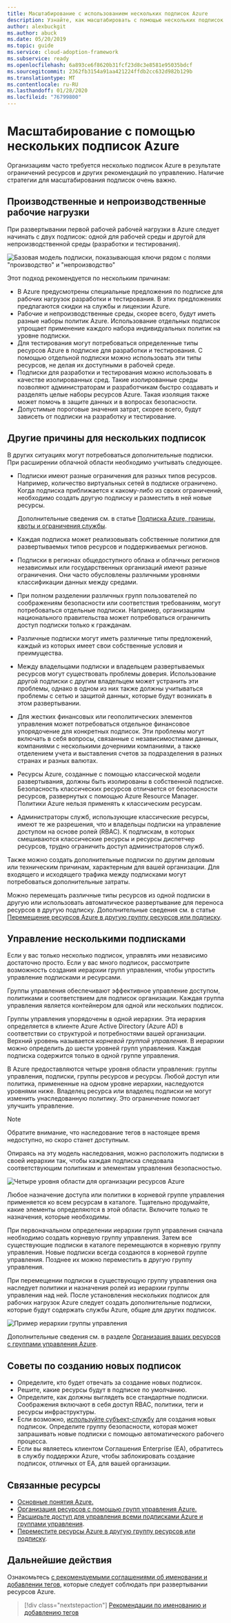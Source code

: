 ```yaml
---
title: Масштабирование с использованием нескольких подписок Azure
description: Узнайте, как масштабировать с помощью нескольких подписок Azure.
author: alexbuckgit
ms.author: abuck
ms.date: 05/20/2019
ms.topic: guide
ms.service: cloud-adoption-framework
ms.subservice: ready
ms.openlocfilehash: 6a893ce6f8620b31fcf23d8c3e8581e95035bdcf
ms.sourcegitcommit: 2362fb3154a91aa421224ffdb2cc632d982b129b
ms.translationtype: MT
ms.contentlocale: ru-RU
ms.lasthandoff: 01/28/2020
ms.locfileid: "76799800"
---
```

# <a name="scale-with-multiple-azure-subscriptions"></a>Масштабирование с помощью нескольких подписок Azure

Организациям часто требуется несколько подписок Azure в результате ограничений ресурсов и других рекомендаций по управлению. Наличие стратегии для масштабирования подписок очень важно.

## <a name="production-and-nonproduction-workloads"></a>Производственные и непроизводственные рабочие нагрузки

При развертывании первой рабочей рабочей нагрузки в Azure следует начинать с двух подписок: одной для рабочей среды и другой для непроизводственной среды (разработки и тестирования).

![Базовая модель подписки, показывающая ключи рядом с полями "производство" и "непроизводство"](../../_images/ready/basic-subscription-model.png)

Этот подход рекомендуется по нескольким причинам:

- В Azure предусмотрены специальные предложения по подписке для рабочих нагрузок разработки и тестирования. В этих предложениях предлагаются скидки на службы и лицензии Azure.
- Рабочие и непроизводственные среды, скорее всего, будут иметь разные наборы политик Azure. Использование отдельных подписок упрощает применение каждого набора индивидуальных политик на уровне подписки.
- Для тестирования могут потребоваться определенные типы ресурсов Azure в подписке для разработки и тестирования. С помощью отдельной подписки можно использовать эти типы ресурсов, не делая их доступными в рабочей среде.
- Подписки для разработки и тестирования можно использовать в качестве изолированных сред. Такие изолированные среды позволяют администраторам и разработчикам быстро создавать и разделять целые наборы ресурсов Azure. Такая изоляция также может помочь в защите данных и в вопросах безопасности.
- Допустимые пороговые значения затрат, скорее всего, будут зависеть от подписки на разработку и тестирование.

## <a name="other-reasons-for-multiple-subscriptions"></a>Другие причины для нескольких подписок

В других ситуациях могут потребоваться дополнительные подписки. При расширении облачной области необходимо учитывать следующее.

- Подписки имеют разные ограничения для разных типов ресурсов. Например, количество виртуальных сетей в подписке ограничено. Когда подписка приближается к какому-либо из своих ограничений, необходимо создать другую подписку и разместить в ней новые ресурсы.

  Дополнительные сведения см. в статье [Подписка Azure, границы, квоты и ограничения службы](https://docs.microsoft.com/azure/azure-subscription-service-limits).

- Каждая подписка может реализовывать собственные политики для развертываемых типов ресурсов и поддерживаемых регионов.

- Подписки в регионах общедоступного облака и облачных регионов независимых или государственных организаций имеют разные ограничения. Они часто обусловлены различными уровнями классификации данных между средами.

- При полном разделении различных групп пользователей по соображениям безопасности или соответствия требованиям, могут потребоваться отдельные подписки. Например, организациям национального правительства может потребоваться ограничить доступ подписки только к гражданам.

- Различные подписки могут иметь различные типы предложений, каждый из которых имеет свои собственные условия и преимущества.

- Между владельцами подписки и владельцем развертываемых ресурсов могут существовать проблемы доверия. Использование другой подписки с другим владельцем может устранить эти проблемы, однако в одном из них также должны учитываться проблемы с сетью и защитой данных, которые будут возникать в этом развертывании.

- Для жестких финансовых или геополитических элементов управления может потребоваться отдельное финансовое упорядочение для конкретных подписок. Эти проблемы могут включать в себя вопросы, связанные с независимостиами данных, компаниями с несколькими дочерними компаниями, а также отделением учета и выставления счетов за подразделения в разных странах и разных валютах.

- Ресурсы Azure, созданные с помощью классической модели развертывания, должны быть изолированы в собственной подписке. Безопасность классических ресурсов отличается от безопасности ресурсов, развернутых с помощью Azure Resource Manager. Политики Azure нельзя применять к классическим ресурсам.

- Администраторы служб, использующие классические ресурсы, имеют те же разрешения, что и владельцы подписки на управление доступом на основе ролей (RBAC). К подпискам, в которых смешиваются классические ресурсы и ресурсы диспетчер ресурсов, трудно ограничить доступ администраторов служб.

Также можно создать дополнительные подписки по другим деловым или техническим причинам, характерным для вашей организации. Для входящего и исходящего трафика между подписками могут потребоваться дополнительные затраты.

Можно перемещать различные типы ресурсов из одной подписки в другую или использовать автоматическое развертывание для переноса ресурсов в другую подписку. Дополнительные сведения см. в статье [Перемещение ресурсов Azure в другую группу ресурсов или подписку](https://docs.microsoft.com/azure/azure-resource-manager/resource-group-move-resources).

## <a name="manage-multiple-subscriptions"></a>Управление несколькими подписками

Если у вас только несколько подписок, управлять ими независимо достаточно просто. Если у вас много подписок, рассмотрите возможность создания иерархии групп управления, чтобы упростить управление подписками и ресурсами.

Группы управления обеспечивают эффективное управление доступом, политиками и соответствием для подписок организации. Каждая группа управления является контейнером для одной или нескольких подписок.

Группы управления упорядочены в одной иерархии. Эта иерархия определяется в клиенте Azure Active Directory (Azure AD) в соответствии со структурой и потребностями вашей организации. Верхний уровень называется *корневой группой управления*. В иерархии можно определить до шести уровней групп управления. Каждая подписка содержится только в одной группе управления.

В Azure предоставляются четыре уровня области управления: группы управления, подписки, группы ресурсов и ресурсы. Любой доступ или политика, примененные на одном уровне иерархии, наследуются уровнями ниже. Владелец ресурса или владелец подписки не могут изменить унаследованную политику. Это ограничение помогает улучшить управление.

> [!NOTE]
> Обратите внимание, что наследование тегов в настоящее время недоступно, но скоро станет доступным.

Опираясь на эту модель наследования, можно расположить подписки в своей иерархии так, чтобы каждая подписка следовала соответствующим политикам и элементам управления безопасностью.

![Четыре уровня области для организации ресурсов Azure](../../ready/azure-setup-guide/media/organize-resources/scope-levels.png)

Любое назначение доступа или политики в корневой группе управления применяется ко всем ресурсам в каталоге. Тщательно продумайте, какие элементы определяются в этой области. Включите только те назначения, которые необходимы.

При первоначальном определении иерархии групп управления сначала необходимо создать корневую группу управления. Затем все существующие подписки в каталоге перемещаются в корневую группу управления. Новые подписки всегда создаются в корневой группе управления. Позднее их можно переместить в другую группу управления.

При перемещении подписки в существующую группу управления она наследует политики и назначения ролей из иерархии группы управления над ней. После установления нескольких подписок для рабочих нагрузок Azure следует создать дополнительные подписки, которые будут содержать службы Azure, общие для других подписок.

![Пример иерархии группы управления](../../_images/ready/management-group-hierarchy.png)

Дополнительные сведения см. в разделе [Организация ваших ресурсов с группами управления Azure](https://docs.microsoft.com/azure/governance/management-groups).

## <a name="tips-for-creating-new-subscriptions"></a>Советы по созданию новых подписок

- Определите, кто будет отвечать за создание новых подписок.
- Решите, какие ресурсы будут в подписке по умолчанию.
- Определите, как должны выглядеть все стандартные подписки. Соображения включают в себя доступ RBAC, политики, теги и ресурсы инфраструктуры.
- Если возможно, [используйте субъект-службу](https://docs.microsoft.com/azure/azure-resource-manager/grant-access-to-create-subscription) для создания новых подписок. Определите группу безопасности, которая может запрашивать новые подписки с помощью автоматического рабочего процесса.
- Если вы являетесь клиентом Соглашения Enterprise (EA), обратитесь в службу поддержки Azure, чтобы заблокировать создание подписок, отличных от EA, для вашей организации.

## <a name="related-resources"></a>Связанные ресурсы

- [Основные понятия Azure.](../considerations/fundamental-concepts.md)
- [Организация ресурсов с помощью групп управления Azure.](https://docs.microsoft.com/azure/governance/management-groups)
- [Расширьте доступ для управления всеми подписками Azure и группами управления](https://docs.microsoft.com/azure/role-based-access-control/elevate-access-global-admin).
- [Переместите ресурсы Azure в другую группу ресурсов или подписку](https://docs.microsoft.com/azure/azure-resource-manager/resource-group-move-resources).

## <a name="next-steps"></a>Дальнейшие действия

Ознакомьтесь [с рекомендуемыми соглашениями об именовании и добавлении тегов](./naming-and-tagging.md), которые следует соблюдать при развертывании ресурсов Azure.

> [!div class="nextstepaction"]
> [Рекомендации по именованию и добавлению тегов](./naming-and-tagging.md)
